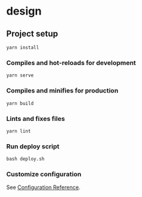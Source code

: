# design

## Project setup
```
yarn install
```

### Compiles and hot-reloads for development
```
yarn serve
```

### Compiles and minifies for production
```
yarn build
```

### Lints and fixes files
```
yarn lint
```

### Run deploy script
```
bash deploy.sh
```

### Customize configuration
See [Configuration Reference](https://cli.vuejs.org/config/).
